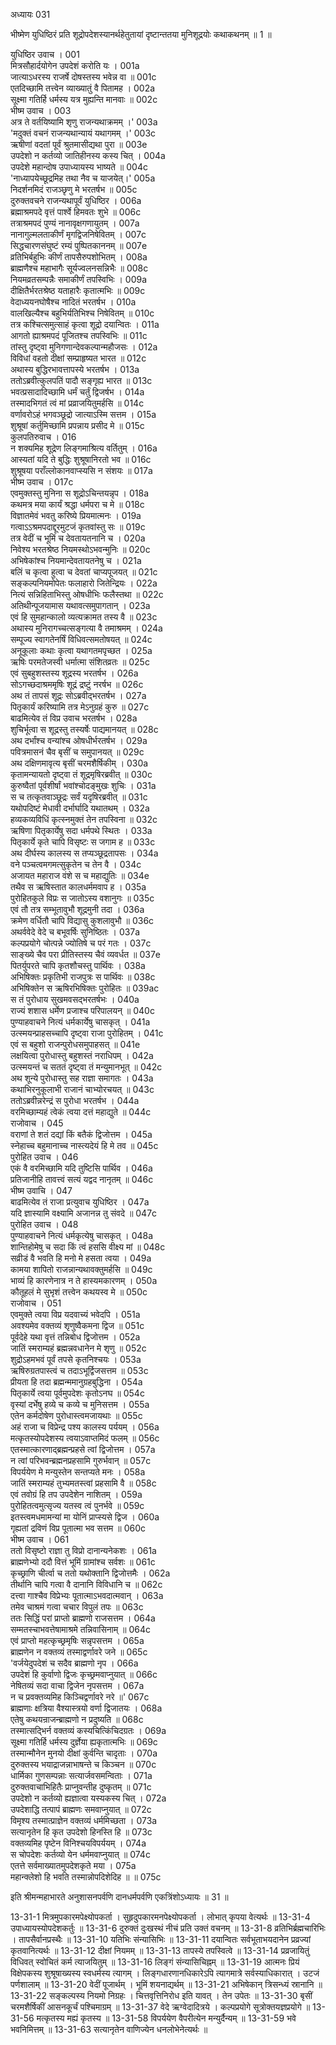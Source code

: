 अध्यायः 031

भीष्मेण युधिष्ठिरं प्रति शूद्रोपदेशस्यानर्थहेतुतायां दृष्टान्ततया मुनिशूद्रयोः कथाकथनम् ॥ 1 ॥
	
युधिष्ठिर उवाच ।	001  
मित्रसौहार्दयोगेन उपदेशं करोति यः ।	001a  
जात्याऽधरस्य राजर्षे दोषस्तस्य भवेन्न वा ॥	001c  
एतदिच्छामि तत्त्वेन व्याख्यातुं वै पितामह ।	002a  
सूक्ष्मा गतिर्हि धर्मस्य यत्र मुह्यन्ति मानवाः ॥	002c  
भीष्म उवाच ।	003  
अत्र ते वर्तयिष्यामि शृणु राजन्यथाक्रमम् ।\'	003a  
\'मदुक्तं वचनं राजन्यथान्यायं यथागमम् ।\'	003c  
ऋषीणां वदतां पूर्वं श्रुतमासीद्यथा पुरा ॥	003e  
उपदेशो न कर्तव्यो जातिहीनस्य कस्य चित् ।	004a  
उपदेशे महान्दोष उपाध्यायस्य भाष्यते ॥	004c  
\'नाध्यापयेच्छूद्रमिह तथा नैव च याजयेत्।\'	005a  
निदर्शनमिदं राजञ्छृणु मे भरतर्षभ ॥	005c  
दुरुक्तवचने राजन्यथापूर्वं युधिष्ठिर ।	006a  
ब्रह्माश्रमपदे वृत्तं पार्श्वे हिमवतः शुभे ॥	006c  
तत्राश्रमपदं पुण्यं नानावृक्षगणायुतम् ।	007a  
नानागुल्मलताकीर्णं मृगद्विजनिषेवितम् ।	007c  
सिद्धचारणसंघुष्टं रम्यं पुष्पितकाननम् ॥	007e  
व्रतिभिर्बहुभिः कीर्णं तापसैरुपशोभितम् ।	008a  
ब्राह्मणैश्च महाभागैः सूर्यज्वलनसन्निभैः ॥	008c  
नियमव्रतसम्पन्नैः समाकीर्णं तपस्विभिः ।	009a  
दीक्षितैर्भरतश्रेष्ठ यताहारैः कृतात्मभिः ॥	009c  
वेदाध्ययनघोषैश्च नादितं भरतर्षभ ।	010a  
वालखिल्यैश्च बहुभिर्यतिभिश्च निषेवितम् ॥	010c  
तत्र कश्चित्समुत्साहं कृत्वा शूद्रो दयान्वितः ।	011a  
आगतो ह्याश्रमपदं पूजितश्च तपस्विभिः ॥	011c  
तांस्तु दृष्ट्वा मुनिगणान्देवकल्पान्महौजसः ।	012a  
विविधां वहतो दीक्षां सम्प्राहृष्यत भारत ॥	012c  
अथास्य बुद्धिरभावत्तापस्ये भरतर्षभ ।	013a  
ततोऽब्रवीत्कुलपतिं पादौ सङ्गृह्य भारत ॥	013c  
भवत्प्रसादादिच्छामि धर्मं चर्तुं द्विजर्षभ ।	014a  
तस्मादभिगतं त्वं मां प्रव्राजयितुमर्हसि ॥	014c  
वर्णावरोऽहं भगवञ्छूद्रो जात्याऽस्मि सत्तम ।	015a  
शुश्रूषां कर्तुमिच्छामि प्रपन्नाय प्रसीद मे ॥	015c  
कुलपतिरुवाच ।	016  
न शक्यमिह शूद्रेण लिङ्गमाश्रित्य वर्तितुम् ।	016a  
आस्यतां यदि ते बुद्धिः शुश्रूषानिरतो भव ॥	016c  
शुश्रूषया पराँल्लोकानवाप्स्यसि न संशयः ॥	017a  
भीष्म उवाच ।	017c  
एवमुक्तस्तु मुनिना स शूद्रोऽचिन्तयन्नृप ।	018a  
कथमत्र मया कार्यं श्रद्धा धर्मपरा च मे ॥	018c  
विज्ञातमेवं भवतु करिष्ये प्रियमात्मनः ।	019a  
गत्वाऽऽश्रमपदाद्दूरमुटजं कृतवांस्तु सः ॥	019c  
तत्र वेदीं च भूमिं च देवतायतनानि च ।	020a  
निवेश्य भरतश्रेष्ठ नियमस्थोऽभवन्मुनिः ॥	020c  
अभिषेकांश्च नियमान्देवतायतनेषु च ।	021a  
बलिं च कृत्वा हुत्वा च देवतां चाप्यपूजयत् ॥	021c  
सङ्कल्पनियमोपेतः फलाहारो जितेन्द्रियः ।	022a  
नित्यं सन्निहिताभिस्तु ओषधीभिः फलैस्तथा ॥	022c  
अतिथीन्पूजयामास यथावत्समुपागतान् ।	023a  
एवं हि सुमहान्कालो व्यत्यक्रामत तस्य वै ॥	023c  
अथास्य मुनिरागच्चत्सङ्गत्या वै तमाश्रमम् ।	024a  
सम्पूज्य स्वागतेनर्षिं विधिवत्समतोषयत् ॥	024c  
अनूकूलाः कथाः कृत्वा यथागतमपृच्छत ।	025a  
ऋषिः परमतेजस्वी धर्मात्मा संशितव्रतः ॥	025c  
एवं सुबहुशस्तस्य शूद्रस्य भरतर्षभ ।	026a  
सोऽगच्छदाश्रममृषिः शूद्रं द्रष्टुं नरर्षभ ॥	026c  
अथ तं तापसं शूद्रः सोऽब्रवीद्भरतर्षभ ।	027a  
पितृकार्यं करिष्यामि तत्र मेऽनुग्रहं कुरु ॥	027c  
बाढमित्येव तं विप्र उवाच भरतर्षभ ।	028a  
शुचिर्भूत्वा स शूद्रस्तु तस्यर्षेः पाद्यमानयत् ॥	028c  
अथ दर्भांश्च वन्यांश्च ओषधीर्भरतर्षभ ।	029a  
पवित्रमासनं चैव बृसीं च समुपानयत् ॥	029c  
अथ दक्षिणमावृत्य बृसीं चरमशैर्षिकीम् ।	030a  
कृतामन्यायतो दृष्ट्वा तं शूद्रमृषिरब्रवीत् ॥	030c  
कुरुष्वैतां पूर्वशीर्षां भवांश्चोदङ्मुखः शुचिः ।	031a  
स च तत्कृतवाञ्छूद्रः सर्वं यदृषिरब्रवीत् ॥	031c  
यथोपदिष्टं मेधावी दर्भार्घादि यथातथम् ।	032a  
हव्यकव्यविधिं कृत्स्नमुक्तं तेन तपस्विना ॥	032c  
ऋषिणा पितृकार्येषु सदा धर्मपथे स्थितः ।	033a  
पितृकार्ये कृते चापि विसृष्टः स जगाम ह ॥	033c  
अथ दीर्घस्य कालस्य स तप्यञ्छूद्रतापसः ।	034a  
वने पञ्चत्वमगमत्सुकृतेन च तेन वै ।	034c  
अजायत महाराज वंशे स च महाद्युतिः ॥	034e  
तथैव स ऋषिस्तात कालधर्ममवाप ह ।	035a  
पुरोहितकुले विप्रः स जातोऽस्य वशानुगः ॥	035c  
एवं तौ तत्र सम्भूतावुभौ शूद्रमुनी तदा ।	036a  
क्रमेण वर्धितौ चापि विद्यासु कुशलावुभौ ॥	036c  
अथर्ववेदे वेदे च बभूवर्षिः सुनिष्ठितः ।	037a  
कल्पप्रयोगे चोत्पन्ने ज्योतिषे च परं गतः ।	037c  
साङ्ख्ये चैव परा प्रीतिस्तस्य चैवं व्यवर्धत ॥	037e  
पितर्युपरते चापि कृतशौचस्तु पार्थिवः ।	038a  
अभिषिक्तः प्रकृतिभी राजपुत्रः स पार्थिवः ॥	038c  
अभिषिक्तेन स ऋषिरभिषिक्तः पुरोहितः ॥	039ac  
स तं पुरोधाय सुखमवसद्भरतर्षभः ।	040a  
राज्यं शशास धर्मेण प्रजाश्च परिपालयन् ॥	040c  
पुण्याहवाचने नित्यं धर्मकार्येषु चासकृत् ।	041a  
उत्स्मयन्प्राहसच्चापि दृष्ट्वा राजा पुरोहितम् ।	041c  
एवं स बहुशो राजन्पुरोधसमुपाहसत् ॥	041e  
लक्षयित्वा पुरोधास्तु बहुशस्तं नराधिपम् ।	042a  
उत्स्मयन्तं च सततं दृष्ट्वा तं मन्युमानभूत् ॥	042c  
अथ शून्ये पुरोधास्तु सह राज्ञा समागतः ।	043a  
कथाभिरनुकूलाभी राजानं चाभ्योरचयत् ॥	043c  
ततोऽब्रवीन्नरेन्द्रं स पुरोधा भरतर्षभ ।	044a  
वरमिच्छाम्यहं त्वेकं त्वया दत्तं महाद्युते ॥	044c  
राजोवाच ।	045  
वराणां ते शतं दद्यां किं बतैकं द्विजोत्तम ।	045a  
स्नेहाच्च बहुमानाच्च नास्त्यदेयं हि मे तव ॥	045c  
पुरोहित उवाच ।	046  
एकं वै वरमिच्छामि यदि तुष्टिसि पार्थिव ।	046a  
प्रतिजानीहि तावत्त्वं सत्यं यद्वद नानृतम् ॥	046c  
भीष्म उवाचि ।	047  
बाढमित्येव तं राजा प्रत्युवाच युधिष्ठिर ।	047a  
यदि ज्ञास्यामि वक्ष्यामि अजानन्न तु संवदे ॥	047c  
पुरोहित उवाच ।	048  
पुण्याहवाचने नित्यं धर्मकृत्येषु चासकृत् ।	048a  
शान्तिहोमेषु च सदा किं त्वं हससि वीक्ष्य मां ॥	048c  
सव्रीडं वै भवति हि मनो मे हसता त्वया ।	049a  
कामया शापितो राजन्नान्यथावक्तुमर्हसि ॥	049c  
भाव्यं हि कारणेनात्र न ते हास्यमकारणम् ।	050a  
कौतूहलं मे सुभृशं तत्त्वेन कथयस्व मे ॥	050c  
राजोवाच ।	051  
एवमुक्ते त्वया विप्र यदवाच्यं भवेदपि ।	051a  
अवश्यमेव वक्तव्यं शृणुष्वैकमना द्विज ॥	051c  
पूर्वदेहे यथा वृत्तं तन्निबोध द्विजोत्तम ।	052a  
जातिं स्मराम्यहं ब्रह्मन्नवधानेन मे शृणु ॥	052c  
शुद्रोऽहमभवं पूर्वं तपसे कृतनिश्चयः ।	053a  
ऋषिरुग्रतपास्त्वं च तदाऽभूर्द्विजसत्तम ॥	053c  
प्रीयता हि तदा ब्रह्मन्ममानुग्रहबुद्धिना ।	054a  
पितृकार्ये त्वया पूर्वमुपदेशः कृतोऽनघ ॥	054c  
वृस्यां दर्भेषु हव्ये च कव्ये च मुनिसत्तम ।	055a  
एतेन कर्मदोषेण पुरोधास्त्वमजायथाः ॥	055c  
अहं राजा च विप्रेन्द्र पश्य कालस्य पर्ययम् ।	056a  
मत्कृतस्योपदेशस्य त्वयाऽवाप्तमिदं फलम् ॥	056c  
एतस्मात्कारणाद्ब्रह्मन्प्रहसे त्वां द्विजोत्तम ।	057a  
न त्वां परिभवन्ब्रह्मनप्रहसामि गुरुर्भवान् ॥	057c  
विपर्ययेण मे मन्युस्तेन सन्तप्यते मनः ।	058a  
जातिं स्मराम्यहं तुभ्यमतस्त्वां प्रहसामि वै ॥	058c  
एवं तवोग्रं हि तप उपदेशेन नाशितम् ।	059a  
पुरोहितत्वमुत्सृज्य यतस्व त्वं पुनर्भवे ॥	059c  
इतस्त्वमधमामन्यां मा योनिं प्राप्स्यसे द्विज ।	060a  
गृह्यतां द्रविणं विप्र पूतात्मा भव सत्तम ॥	060c  
भीष्म उवाच ।	061  
ततो विसृष्टो राज्ञा तु विप्रो दानान्यनेकशः ।	061a  
ब्राह्मणेभ्यो ददौ वित्तं भूमिं ग्रामांश्च सर्वशः ॥	061c  
कृच्छ्राणि चीर्त्वा च ततो यथोक्तानि द्विजोत्तमैः ।	062a  
तीर्थानि चापि गत्वा वै दानानि विविधानि च ॥	062c  
दत्त्वा गाश्चैव विप्रेभ्यः पूतात्माऽभवदात्मवान् ।	063a  
तमेव चाश्रमं गत्वा चचार विपुलं तपः ॥	063c  
ततः सिद्धिं परां प्राप्तो ब्राह्मणो राजसत्तम ।	064a  
सम्मतस्चाभवत्तेषामाश्रमे तन्निवासिनाम् ॥	064c  
एवं प्राप्तो महत्कृच्छ्रमृषिः सन्नृपसत्तम ।	065a  
ब्राह्मणेन न वक्तव्यं तस्माद्वर्णावरे जने ॥	065c  
\'वर्जयेदुपदेशं च सदैव ब्राह्मणो नृप ।	066a  
उपदेशं हि कुर्वाणो द्विजः कृच्छ्रमवाप्नुयात् ॥	066c  
नेषितव्यं सदा वाचा द्विजेन नृपसत्तम ।	067a  
न च प्रवक्तव्यमिह किञ्चिद्वर्णावरे नरे ॥\'	067c  
ब्राह्मणाः क्षत्रिया वैश्यास्त्रयो वर्णा द्विजातयः ।	068a  
एतेषु कथयन्राजन्ब्राह्मणो न प्रदुष्यति ॥	068c  
तस्मात्सद्भिर्न वक्तव्यं कस्यचित्किंचिदग्रतः ।	069a  
सूक्ष्मा गतिर्हि धर्मस्य दुर्ज्ञेया ह्यकृतात्मभिः ॥	069c  
तस्मान्मौनेन मुनयो दीक्षां कुर्वन्ति चादृताः ।	070a  
दुरुक्तस्य भयाद्राजन्नाभाषन्ते च किञ्चन ॥	070c  
धार्मिका गुणसम्पन्नाः सत्यार्जवसमन्विताः ।	071a  
दुरुक्तवाचाभिहितैः प्राप्नुवन्तीह दुष्कृतम् ॥	071c  
उपदेशो न कर्तव्यो ह्यज्ञात्वा यस्यकस्य चित् ।	072a  
उपदेशाद्धि तत्पापं ब्राह्मणः समवाप्नुयात् ॥	072c  
विमृश्य तस्मात्प्राज्ञेन वक्तव्यं धर्ममिच्छता ।	073a  
सत्यानृतेन हि कृत उपदेशो हिनस्ति हि ॥	073c  
वक्तव्यमिह पृष्टेन विनिश्चयविपर्ययम् ।	074a  
स चोपदेशः कर्तव्यो येन धर्ममवाप्नुयात् ॥	074c  
एतत्ते सर्वमाख्यातमुपदेशकृते मया ।	075a  
महान्क्लेशो हि भवति तस्मान्नोपदिशेदिह ॥ ॥	075c  

इति श्रीमन्महाभारते अनुशासनपर्वणि दानधर्मपर्वणि एकत्रिंशोऽध्यायः ॥ 31 ॥

13-31-1 मित्रमुपकारमपेक्ष्योपकर्ता । सुहृदुपकारमनपेक्ष्योपकर्ता । लोभात् कृपया वेत्यर्थः ॥ 13-31-4 उपाध्यायस्योपदेशकर्तुः ॥ 13-31-6 दुरुक्तं दुःखस्थं नीचं प्रति उक्तं वचनम् ॥ 13-31-8 व्रतिभिर्ब्रह्मचारिभिः । तापसैर्वानप्रस्थैः ॥ 13-31-10 यतिभिः संन्यासिभिः ॥ 13-31-11 दयान्वितः सर्वभूताभयदानेन प्रव्रज्यां कृतवानित्यर्थः ॥ 13-31-12 दीक्षां नियमम् ॥ 13-31-13 तापस्ये तपस्वित्वे ॥ 13-31-14 प्रव्रजायितुं विधिवत् स्वोचितं कर्म त्याजयितुम् ॥ 13-31-16 लिङ्गं संन्यासिचिह्नम् ॥ 13-31-19 आत्मनः प्रियं विक्षेपकस्य शुश्रूषाख्यस्य स्वधर्मस्य त्यागम् । लिङ्गधारणानधिकारेऽपि त्यागमात्रे सर्वस्याधिकारात् । उटजं पर्णशालाम् ॥ 13-31-20 वेदीं पूजार्थम् । भूमिं शयनाद्यर्थम् ॥ 13-31-21 अभिषेकान् त्रिसन्ध्यं स्रानानि ॥ 13-31-22 सङ्कल्पस्य नियमो निग्रहः । चित्तवृत्तिनिरोध इति यावत् । तेन उपेतः ॥ 13-31-30 बृसीं चरमशैर्षिकीं आसनकूर्चं पश्चिमाग्रम् ॥ 13-31-37 वेदे ऋग्वेदादित्रये । कल्पप्रयोगे सूत्रोक्तयज्ञप्रयोगे ॥ 13-31-56 मत्कृतस्य मह्यं कृतस्य ॥ 13-31-58 विपर्ययेण वैपरीत्येन मन्युर्दैन्यम् ॥ 13-31-59 भवे भवनिमित्तम् ॥ 13-31-63 सत्यानृतेन वाणिज्येन धनलोभेनेत्यर्थः ॥
